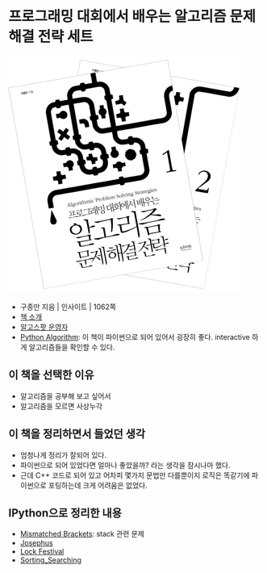 # 프로그래밍 대회에서 배우는 알고리즘 문제 해결 전략 세트

![프로그래밍 대회에서 배우는 알고리즘 문제 해결 전략 세트](images/cover.jpg)
- 구종만 지음 | 인사이트 | 1062쪽
- [책 소개](http://www.yes24.com/24/goods/8006522?scode=032&OzSrank=1)
- [알고스팟 운영자](https://algospot.com/)
- [Python Algorithm](http://interactivepython.org/courselib/static/pythonds/index.html): 이 책이 파이썬으로 되어 있어서 굉장히 좋다. interactive 하게 알고리즘들을 확인할 수 있다.

## 이 책을 선택한 이유

- 알고리즘을 공부해 보고 싶어서
- 알고리즘을 모르면 사상누각

## 이 책을 정리하면서 들었던 생각

- 엄청나게 정리가 잘되어 있다.
- 파이썬으로 되어 있었다면 얼마나 좋았을까? 라는 생각을 잠시나마 했다.
- 근데 C++ 코드로 되어 있고 어차피 몇가지 문법만 다를뿐이지 로직은 똑같기에 파이썬으로 포팅하는데 크게 어려움은 없었다.

## IPython으로 정리한 내용

- [Mismatched Brackets](http://nbviewer.ipython.org/github/re4lfl0w/ipython/blob/master/books/Algorithmic_Problem_Solving_Strategies/problems/BRACKETS2.ipynb): stack 관련 문제
- [Josephus](http://nbviewer.ipython.org/github/re4lfl0w/ipython/blob/master/books/Algorithmic_Problem_Solving_Strategies/problems/JOSEPHUS.ipynb)
- [Lock Festival](https://github.com/re4lfl0w/ipython/blob/master/books/Algorithmic_Problem_Solving_Strategies/problems/lock_festival.ipynb)
- [Sorting_Searching](https://github.com/re4lfl0w/ipython/blob/master/books/Algorithmic_Problem_Solving_Strategies/Sorting_Searching.ipynb)